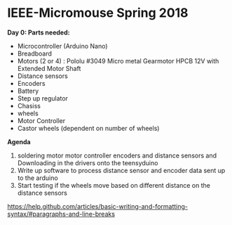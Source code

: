 # IEEE-Micromouse Spring 2018

**Day 0: Parts needed:**

- Microcontroller (Arduino Nano)
- Breadboard
- Motors (2 or 4) : Pololu #3049 Micro metal Gearmotor HPCB 12V with Extended Motor Shaft
- Distance sensors
- Encoders
- Battery
- Step up regulator
- Chasiss
- wheels
- Motor Controller
- Castor wheels (dependent on number of wheels)

 **Agenda**

1. soldering motor motor controller encoders and distance sensors and Downloading in the drivers onto the teensyduino
2. Write up software to process distance sensor and encoder data sent up to the arduino
3. Start testing if the wheels move based on different distance on the distance sensors

https://help.github.com/articles/basic-writing-and-formatting-syntax/#paragraphs-and-line-breaks





